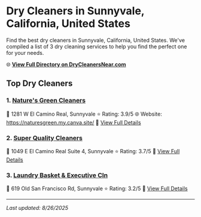 # Dry Cleaners in Sunnyvale, California, United States

Find the best dry cleaners in Sunnyvale, California, United States. We've compiled a list of 3 dry cleaning services to help you find the perfect one for your needs.

🌐 **[View Full Directory on DryCleanersNear.com](https://drycleanersnear.com/city/US/California/Sunnyvale)**

## Top Dry Cleaners

### 1. [Nature's Green Cleaners](https://drycleanersnear.com/dryCleaner/689d4362756b71cad101f0a3/nature-s-green-cleaners)
📍 1281 W El Camino Real, Sunnyvale
⭐ Rating: 3.9/5
🌐 Website: https://naturesgreen.my.canva.site/
🔗 [View Full Details](https://drycleanersnear.com/dryCleaner/689d4362756b71cad101f0a3/nature-s-green-cleaners)

### 2. [Super Quality Cleaners](https://drycleanersnear.com/dryCleaner/689d4392756b71cad101f1fb/super-quality-cleaners)
📍 1049 E El Camino Real Suite 4, Sunnyvale
⭐ Rating: 3.7/5
🔗 [View Full Details](https://drycleanersnear.com/dryCleaner/689d4392756b71cad101f1fb/super-quality-cleaners)

### 3. [Laundry Basket & Executive Cln](https://drycleanersnear.com/dryCleaner/689d432e756b71cad101ed46/laundry-basket-executive-cln)
📍 619 Old San Francisco Rd, Sunnyvale
⭐ Rating: 3.2/5
🔗 [View Full Details](https://drycleanersnear.com/dryCleaner/689d432e756b71cad101ed46/laundry-basket-executive-cln)


---

*Last updated: 8/26/2025*
